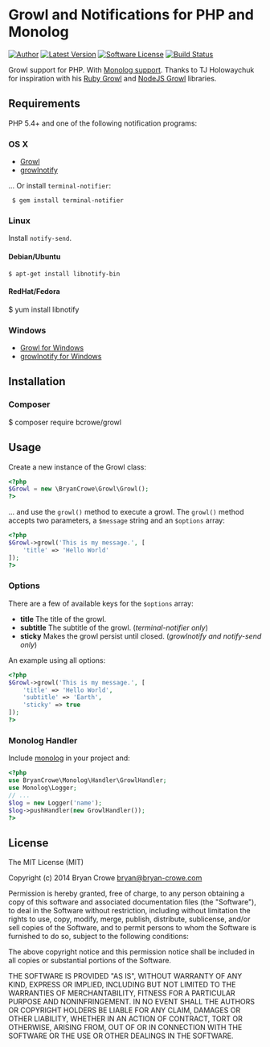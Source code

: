 # Growl and Notifications for PHP and Monolog

[![Author](http://img.shields.io/badge/author-@_beakman-blue.svg?style=flat-square)](https://twitter.com/_beakman)
[![Latest Version](https://img.shields.io/github/release/bcrowe/growl.svg?style=flat-square)](https://github.com/bcrowe/growl/releases)
[![Software License](https://img.shields.io/badge/license-MIT-brightgreen.svg?style=flat-square)](LICENSE)
[![Build Status](https://img.shields.io/travis/bcrowe/growl/master.svg?style=flat-square)](https://travis-ci.org/bcrowe/growl)

Growl support for PHP. With
[Monolog support](https://github.com/bcrowe/growl#monolog-handler). Thanks to TJ
Holowaychuk for inspiration with his
[Ruby Growl](http://github.com/visionmedia/growl) and
[NodeJS Growl](http://github.com/visionmedia/node-growl) libraries.

## Requirements

PHP 5.4+ and one of the following notification programs:

### OS X

* [Growl](http://growl.info/downloads)
* [growlnotify](http://growl.info/downloads#generaldownloads)

... Or install `terminal-notifier`:

	 $ gem install terminal-notifier

### Linux

Install `notify-send`.

#### Debian/Ubuntu

	$ apt-get install libnotify-bin

#### RedHat/Fedora

  $ yum install libnotify

### Windows

* [Growl for Windows](http://www.growlforwindows.com/gfw/default.aspx)
* [growlnotify for Windows](http://www.growlforwindows.com/gfw/help/growlnotify.aspx)

## Installation

### Composer

  $ composer require bcrowe/growl

## Usage

Create a new instance of the Growl class:

```php
<?php
$Growl = new \BryanCrowe\Growl\Growl();
?>
```

... and use the `growl()` method to execute a growl. The `growl()` method
accepts two parameters, a `$message` string and an `$options` array:

```php
<?php
$Growl->growl('This is my message.', [
    'title' => 'Hello World'
]);
?>
```

### Options

There are a few of available keys for the `$options` array:

* **title** The title of the growl.
* **subtitle** The subtitle of the growl. (*terminal-notifier only*)
* **sticky** Makes the growl persist until closed. (*growlnotify and notify-send only*)

An example using all options:

```php
<?php
$Growl->growl('This is my message.', [
    'title' => 'Hello World',
    'subtitle' => 'Earth',
    'sticky' => true
]);
?>
```

### Monolog Handler

Include [monolog](https://github.com/Seldaek/monolog) in your project and:

```php
<?php
use BryanCrowe\Monolog\Handler\GrowlHandler;
use Monolog\Logger;
// ...
$log = new Logger('name');
$log->pushHandler(new GrowlHandler());
?>
```

## License

The MIT License (MIT)

Copyright (c) 2014 Bryan Crowe <bryan@bryan-crowe.com>

Permission is hereby granted, free of charge, to any person obtaining a copy
of this software and associated documentation files (the "Software"), to deal
in the Software without restriction, including without limitation the rights
to use, copy, modify, merge, publish, distribute, sublicense, and/or sell
copies of the Software, and to permit persons to whom the Software is
furnished to do so, subject to the following conditions:

The above copyright notice and this permission notice shall be included in
all copies or substantial portions of the Software.

THE SOFTWARE IS PROVIDED "AS IS", WITHOUT WARRANTY OF ANY KIND, EXPRESS OR
IMPLIED, INCLUDING BUT NOT LIMITED TO THE WARRANTIES OF MERCHANTABILITY,
FITNESS FOR A PARTICULAR PURPOSE AND NONINFRINGEMENT. IN NO EVENT SHALL THE
AUTHORS OR COPYRIGHT HOLDERS BE LIABLE FOR ANY CLAIM, DAMAGES OR OTHER
LIABILITY, WHETHER IN AN ACTION OF CONTRACT, TORT OR OTHERWISE, ARISING FROM,
OUT OF OR IN CONNECTION WITH THE SOFTWARE OR THE USE OR OTHER DEALINGS IN
THE SOFTWARE.
